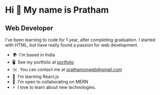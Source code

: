 Hi 👋 My name is Pratham
===============================================================================================================================

Web Developer
-------------

I've been learning to code for 1 year, after completing graduation. I started with HTML, but have really found a passion for web development.

*   🌍  I'm based in India
*   🖥️  See my portfolio at [portfolio](http://https://github.com/prathamonweb/portfolio)
*   ✉️  You can contact me at [prathamonweb@gmail.com](mailto:prathamonweb@gmail.com)
*   🧠  I'm learning React.js
*   🤝  I'm open to collaborating on MERN
*   ⚡  I love to learn about new technologies.

